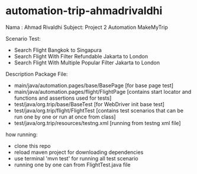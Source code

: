 # automation-trip-ahmadrivaldhi
Nama : Ahmad Rivaldhi
Subject: Project 2 Automation MakeMyTrip

Scenario Test:
- Search Flight Bangkok to Singapura
- Search Flight With Filter Refundable Jakarta to London
- Search Flight With Multiple Popular Filter Jakarta to London

Description Package File:
- main/java/automation.pages/base/BasePage [for base page test]
- main/java/automation.pages/flight/FlightPage [contains start locator and functions and assertions used for tests]
- test/java/org.trip/base/BaseTest [for WebDriver init base test]
- test/java/org.trip/flight/FlightTest [contains test scenarios that can be run one by one or run at once from class]
- test/java/org.trip/resources/testng.xml [running from testng xml file]

how running:
- clone this repo
- reload maven project for downloading dependencies
- use terminal 'mvn test' for running all test scenario
- running one by one can from FlightTest.java file
